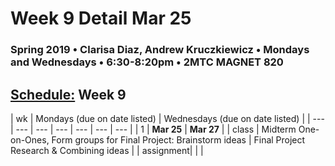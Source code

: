 # Week 9 Detail Mar 25

### Spring 2019 • Clarisa Diaz, Andrew Kruczkiewicz • Mondays and Wednesdays • 6:30-8:20pm • 2MTC MAGNET 820

## [Schedule:](./) Week 9

| wk | Mondays \(due on date listed\) | Wednesdays \(due on date listed\) |
| --- | --- | --- | --- | --- | --- | --- |
| 1 | **Mar 25** | **Mar 27** |
| class | Midterm One-on-Ones, Form groups for Final Project: Brainstorm ideas | Final Project Research & Combining ideas |
| assignment|   |   |

